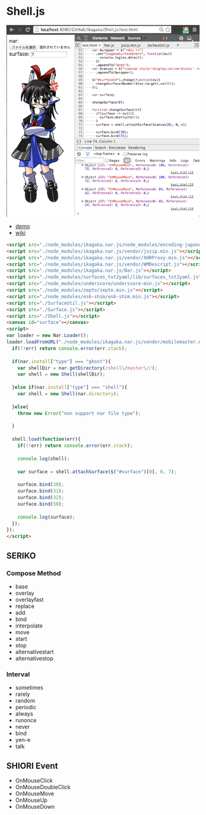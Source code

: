 # Shell.js

![screenshot](https://raw.githubusercontent.com/Ikagaka/Shell.js/master/screenshot.png )

+ [demo](https://ikagaka.github.io/Shell.demo/node_modules/ikagaka.shell.js/test.html)
+ [wiki](https://github.com/Ikagaka/Shell.js/wiki/Shell.js )


```html
<script src="./node_modules/ikagaka.nar.js/node_modules/encoding-japanese/encoding.js"></script>
<script src="./node_modules/ikagaka.nar.js/vendor/jszip.min.js"></script>
<script src="./node_modules/ikagaka.nar.js/vendor/XHRProxy.min.js"></script>
<script src="./node_modules/ikagaka.nar.js/vendor/WMDescript.js"></script>
<script src="./node_modules/ikagaka.nar.js/Nar.js"></script>
<script src="./node_modules/surfaces_txt2yaml/lib/surfaces_txt2yaml.js"></script>
<script src="./node_modules/underscore/underscore-min.js"></script>
<script src="./node_modules/zepto/zepto.min.js"></script>
<script src="./node_modules/es6-shim/es6-shim.min.js"></script>
<script src="./SurfaceUtil.js"></script>
<script src="./Surface.js"></script>
<script src="./Shell.js"></script>
<canvas id="surface"></canvas>
<script>
var loader = new Nar.Loader();
loader.loadFromURL("./node_modules/ikagaka.nar.js/vendor/mobilemaster.nar", function (err, nar){
  if(!!err) return console.error(err.stack);

  if(nar.install["type"] === "ghost"){
    var shellDir = nar.getDirectory(/shell\/master\//);
    var shell = new Shell(shellDir);

  }else if(nar.install["type"] === "shell"){
    var shell = new Shell(nar.directory);

  }else{
    throw new Error("non support nar file type");

  }

  shell.load(function(err){
    if(!!err) return console.error(err.stack);

    console.log(shell);

    var surface = shell.attachSurface($("#surface")[0], 0, 7);

    surface.bind(30);
    surface.bind(31);
    surface.bind(32);
    surface.bind(50);

    console.log(surface);
  });
});
</script>
```

## SERIKO

### Compose Method
+ base
+ overlay
+ overlayfast
+ replace
+ add
+ bind
+ interpolate
+ move
+ start
+ stop
+ alternativestart
+ alternativestop

### Interval
+ sometimes
+ rarely
+ random
+ periodic
+ always
+ runonce
+ never
+ bind
+ yen-e
+ talk

## SHIORI Event

+ OnMouseClick
+ OnMouseDoubleClick
+ OnMouseMove
+ OnMouseUp
+ OnMouseDown
